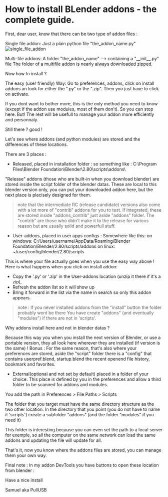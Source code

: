 # How to install BLender addons - the complete guide.


First, dear user, know that there can be two type of addon files :

Single file addon:
Just a plain python file "the_addon_name.py"
![single_file_addon](./img/single_file_addon.png)

Multi-file addons:
A folder "the_addon_name" --> containing a "\_\_init\_\_.py" file
The folder of a multifile addon is nearly always downloaded zipped.

Now how to install ?

The easy (user friendly) Way:
Go to preferences, addons, click on install addons an look for either the ".py" or the ".zip".
Then you just have to click on activate.


If you dont want to bother more, this is the only method you need to know (except if the addon use modules, most of them don't).
So you can stop here. But! The rest will be usefull to manage your addon more efficiently and personnaly.


Still there ? good !


Let's see where addons (and python modules) are stored and the differences of these locations.


There are 3 places :

- Released, placed in installation folder :
so something like : C:\Program Files\Blender Foundation\Blender\2.80\scripts\addons\

"Release" addons (those who are built-in when you download blender) are stored inside the script folder of the blender datas.
These are local to this blender version only, you can put your downloaded addon here, but the next place is plecisely designed for them.

> note that the intermediate RC (release candidate) versions also come with a lot more of "contrib" addons for you to test.
If integrated, these are stored inside "addons_contrib" just aside "addons" folder.
The "contrib" are those who didn't make it to the release for various reason but are usually solid and powerfull stuff.


- User-addons, placed in user apps configs :
Somewhere like this:
on windows: C:/Users/username/AppData/Roaming/Blender Foundation/Blender/2.80/scripts/addons
on linux: ~/user/config/blender/2.80/scripts

This is where your file actually goes when you use the easy way above !
Here is what happens when you click on install addon:
- Copy the '.py' or '.zip' in the User-addons location (unzip it there if it's a zip),
- Refresh the addon list so it will show up
- Bring it forward in the list via the name in search so only this addon appears.

>note : If you never installed addons from the "install" button the folder probably wont be there
You have create "addons" (and eventually "modules") if there are not in 'scripts'.


Why addons install here and not in blender datas ?

Because this way you when you install the next version of Blender, or use a portable version, they all look here wherever they are installed (if version is the same) !
Bonus : For the same reason, that's also where your preferences are stored, aside the "script" folder there is a "config" that contains
userpref.blend, startup.blend the recent openend file history, bookmark and favorites.


- External(optional and not set by default) placed in a folder of your choice:
This place is defined by you in the preferences and allow a third folder to be scanned for addons and modules.

You add the path in Preferences > File Paths > Scripts

The folder that you target must have the same directory structure as the two other location.
In the directory that you point (you do not have to name it 'scripts') create a subfolder "addons" (and the folder "modules" if you need it)

This folder is interesting because you can even set the path to a local server for exemple,
so all the computer on the same network can load the same addons and updating the file will update for all.


That's it, now you know where the addons files are stored, you can manage them your own way.

Final note : In my addon DevTools you have buttons to open these location from blender :



Have a nice install


Samuel aka PullUSB